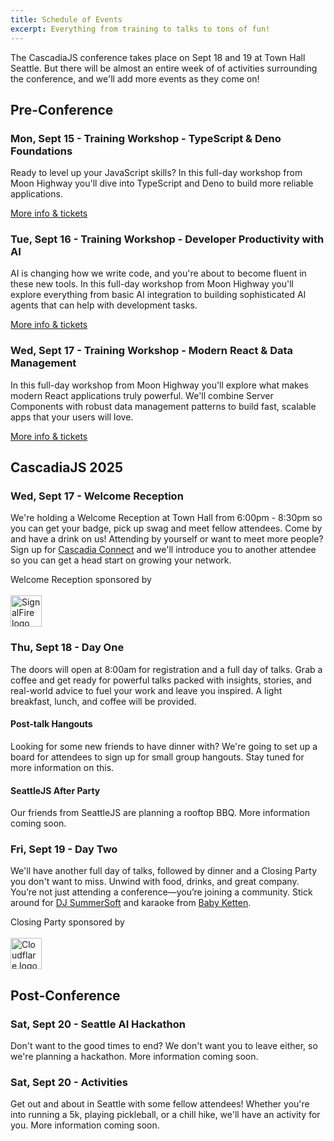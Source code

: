 ```yaml
---
title: Schedule of Events
excerpt: Everything from training to talks to tons of fun!
---
```

The CascadiaJS conference takes place on Sept 18 and 19 at Town Hall Seattle. But there will be almost an entire week of of activities surrounding the conference, and we'll add more events as they come on!

## Pre-Conference

### Mon, Sept 15 - Training Workshop - TypeScript & Deno Foundations

Ready to level up your JavaScript skills? In this full-day workshop from Moon Highway you'll dive into TypeScript and Deno to build more reliable applications. 

<div class="cta secondary"><a href="/2025/trainings/typescript-and-deno-foundations">More info & tickets</a></div>

### Tue, Sept 16 - Training Workshop - Developer Productivity with AI

AI is changing how we write code, and you're about to become fluent in these new tools. In this full-day workshop from Moon Highway you'll explore everything from basic AI integration to building sophisticated AI agents that can help with development tasks.

<div class="cta secondary"><a href="/2025/trainings/developer-productivity-with-ai">More info & tickets</a></div>

### Wed, Sept 17 - Training Workshop - Modern React & Data Management

In this full-day workshop from Moon Highway you'll explore what makes modern React applications truly powerful. We'll combine Server Components with robust data management patterns to build fast, scalable apps that your users will love.

<div class="cta secondary"><a href="/2025/trainings/modern-react-and-data-management">More info & tickets</a></div>

## CascadiaJS 2025

### Wed, Sept 17 - Welcome Reception

We're holding a Welcome Reception at Town Hall from 6:00pm - 8:30pm so you can get your badge, pick up swag and meet fellow attendees. Come by and have a drink on us! Attending by yourself or want to meet more people? Sign up for [Cascadia Connect](https://airtable.com/app4aehCXEydAuxKX/pag7dXPfJZEMPcHid/form) and we'll introduce you to another attendee so you can get a head start on growing your network. 

<p>Welcome Reception sponsored by <br /><br />
<img src="/_public/images/sponsors/signalfire.png" alt="SignalFire logo" style="height:50px"></p>
 

### Thu, Sept 18 - Day One

The doors will open at 8:00am for registration and a full day of talks. Grab a coffee and get ready for powerful talks packed with insights, stories, and real-world advice to fuel your work and leave you inspired. A light breakfast, lunch, and coffee will be provided.

#### Post-talk Hangouts

Looking for some new friends to have dinner with? We're going to set up a board for attendees to sign up for small group hangouts. Stay tuned for more information on this. 

#### SeattleJS After Party

Our friends from SeattleJS are planning a rooftop BBQ. More information coming soon.

### Fri, Sept 19 - Day Two

We'll have another full day of talks, followed by dinner and a Closing Party you don't want to miss. Unwind with food, drinks, and great company. You’re not just attending a conference—you’re joining a community. Stick around for [DJ SummerSoft](https://www.instagram.com/djsummersoft/?hl=en) and karaoke from [Baby Ketten](https://babyketten.com/wa/).

<p>Closing Party sponsored by <br /><br />
<img src="/_public/images/sponsors/cloudflare.png" alt="Cloudflare logo" style="height:50px"></p>

## Post-Conference

### Sat, Sept 20 - Seattle AI Hackathon

Don't want to the good times to end? We don't want you to leave either, so we're planning a hackathon. More information coming soon.

### Sat, Sept 20 - Activities

Get out and about in Seattle with some fellow attendees! Whether you're into running a 5k, playing pickleball, or a chill hike, we'll have an activity for you. More information coming soon.

